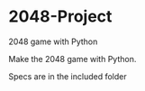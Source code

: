 # 2048-Project
2048 game with Python

Make the 2048 game with Python.

Specs are in the included folder

